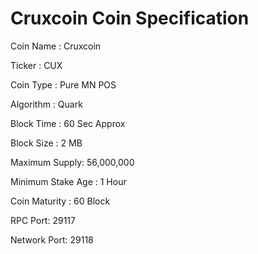 # Cruxcoin Coin Specification

Coin Name : Cruxcoin

Ticker : CUX

Coin Type : Pure MN POS 

Algorithm : Quark

Block Time : 60 Sec Approx

Block Size : 2 MB 
 
Maximum Supply: 56,000,000

Minimum Stake Age : 1 Hour

Coin Maturity : 60 Block

RPC Port: 29117

Network Port: 29118